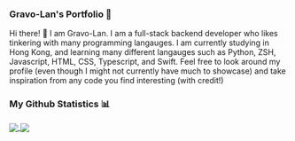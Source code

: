 ### Gravo-Lan's Portfolio 📁 

Hi there! 👋 I am Gravo-Lan. I am a full-stack backend developer who likes tinkering with many programming langauges. I am currently studying in Hong Kong, and learning many different langauges such as Python, ZSH, Javascript, HTML, CSS, Typescript, and Swift. Feel free to look around my profile (even though I might not currently have much to showcase) and take inspiration from any code you find interesting (with credit!)

### My Github Statistics 📊
<a href="https://github.com/anuraghazra/github-readme-stats">
  <img align="center"src="https://github-readme-stats.vercel.app/api?username=gravo-lan&count_private=true&show_icons=true&theme=dark" />
 </a>

<a href="https://github.com/anuraghazra/github-readme-stats">
  <img align="center"src="https://github-readme-stats.vercel.app/api/top-langs/?username=gravo-lan&count_private=true&theme=dark" />
</a>
